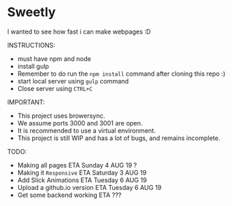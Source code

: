 # Sweetly
I wanted to see how fast i can make webpages :D

INSTRUCTIONS:
- must have npm and node
- install gulp
- Remember to do run the `npm install` command after cloning this repo :) 
- start local server using `gulp` command
- Close server using `CTRL+C` 

IMPORTANT:
- This project uses browersync.
- We assume ports 3000 and 3001 are open.
- It is recommended to use a virtual environment.
- This project is still WIP and has a lot of bugs, and remains incomplete.

TODO:
- Making all pages             ETA Sunday 4 AUG 19 ?
- Making it `Responsive`       ETA Saturday 3 AUG 19 
- Add Slick Animations         ETA Tuesday 6 AUG 19 
- Upload a github.io version   ETA Tuesday 6 AUG 19 
- Get some backend working     ETA ???
